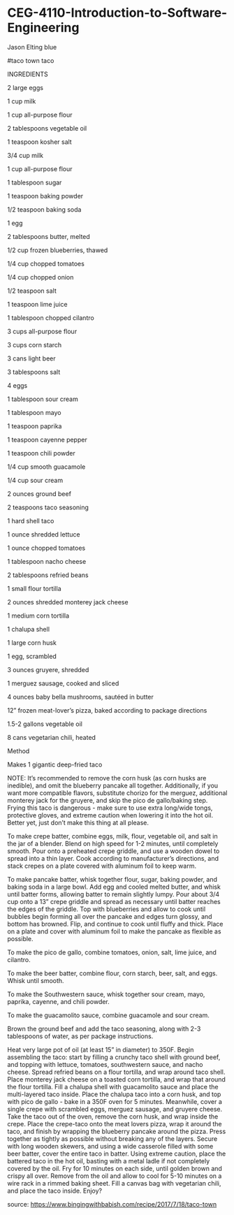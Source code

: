 # CEG-4110-Introduction-to-Software-Engineering
Jason Elting
blue 


#taco town taco

INGREDIENTS

2 large eggs

1 cup milk

1 cup all-purpose flour

2 tablespoons vegetable oil

1 teaspoon kosher salt

3/4 cup milk

1 cup all-purpose flour

1 tablespoon sugar

1 teaspoon baking powder

1/2 teaspoon baking soda

1 egg

2 tablespoons butter, melted

1/2 cup frozen blueberries, thawed

1/4 cup chopped tomatoes

1/4 cup chopped onion

1/2 teaspoon salt

1 teaspoon lime juice

1 tablespoon chopped cilantro

3 cups all-purpose flour

3 cups corn starch

3 cans light beer

3 tablespoons salt

4 eggs

1 tablespoon sour cream

1 tablespoon mayo

1 teaspoon paprika

1 teaspoon cayenne pepper

1 teaspoon chili powder

1/4 cup smooth guacamole

1/4 cup sour cream

2 ounces ground beef

2 teaspoons taco seasoning

1 hard shell taco

1 ounce shredded lettuce

1 ounce chopped tomatoes

1 tablespoon nacho cheese

2 tablespoons refried beans

1 small flour tortilla

2 ounces shredded monterey jack cheese

1 medium corn tortilla

1 chalupa shell

1 large corn husk

1 egg, scrambled

3 ounces gruyere, shredded

1 merguez sausage, cooked and sliced

4 ounces baby bella mushrooms, sautéed in butter

12” frozen meat-lover’s pizza, baked according to package directions

1.5-2 gallons vegetable oil

8 cans vegetarian chili, heated

Method

Makes 1 gigantic deep-fried taco

NOTE: It’s recommended to remove the corn husk (as corn husks are inedible), and omit the blueberry pancake all together.  Additionally, if you want more compatible flavors, substitute chorizo for the merguez, additional monterey jack for the gruyere, and skip the pico de gallo/baking step.  Frying this taco is dangerous - make sure to use extra long/wide tongs, protective gloves, and extreme caution when lowering it into the hot oil.  Better yet, just don’t make this thing at all please.

To make crepe batter, combine eggs, milk, flour, vegetable oil, and salt in the jar of a blender.  Blend on high speed for 1-2 minutes, until completely smooth.  Pour onto a preheated crepe griddle, and use a wooden dowel to spread into a thin layer.  Cook according to manufacturer’s directions, and stack crepes on a plate covered with aluminum foil to keep warm.

To make pancake batter, whisk together flour, sugar, baking powder, and baking soda in a large bowl.  Add egg and cooled melted butter, and whisk until batter forms, allowing batter to remain slightly lumpy.  Pour about 3/4 cup onto a 13” crepe griddle and spread as necessary until batter reaches the edges of the griddle.  Top with blueberries and allow to cook until bubbles begin forming all over the pancake and edges turn glossy, and bottom has browned.  Flip, and continue to cook until fluffy and thick.  Place on a plate and cover with aluminum foil to make the pancake as flexible as possible.

To make the pico de gallo, combine tomatoes, onion, salt, lime juice, and cilantro.

To make the beer batter, combine flour, corn starch, beer, salt, and eggs.  Whisk until smooth.

To make the Southwestern sauce, whisk together sour cream, mayo, paprika, cayenne, and chili powder.

To make the guacamolito sauce, combine guacamole and sour cream.

Brown the ground beef and add the taco seasoning, along with 2-3 tablespoons of water, as per package instructions.

Heat very large pot of oil (at least 15” in diameter) to 350F.  Begin assembling the taco: start by filling a crunchy taco shell with ground beef, and topping with lettuce, tomatoes, southwestern sauce, and nacho cheese.  Spread refried beans on a flour tortilla, and wrap around taco shell.  Place monterey jack cheese on a toasted corn tortilla, and wrap that around the flour tortilla.  Fill a chalupa shell with guacamolito sauce and place the multi-layered taco inside.  Place the chalupa taco into a corn husk, and top with pico de gallo - bake in a 350F oven for 5 minutes.  Meanwhile, cover a single crepe with scrambled eggs, merguez sausage, and gruyere cheese.  Take the taco out of the oven, remove the corn husk, and wrap inside the crepe.  Place the crepe-taco onto the meat lovers pizza, wrap it around the taco, and finish by wrapping the blueberry pancake around the pizza.  Press together as tightly as possible without breaking any of the layers. Secure with long wooden skewers, and using a wide casserole filled with some beer batter, cover the entire taco in batter.  Using extreme caution, place the battered taco in the hot oil, basting with a metal ladle if not completely covered by the oil.  Fry for 10 minutes on each side, until golden brown and crispy all over.  Remove from the oil and allow to cool for 5-10 minutes on a wire rack in a rimmed baking sheet.  Fill a canvas bag with vegetarian chili, and place the taco inside.  Enjoy?

source: https://www.bingingwithbabish.com/recipe/2017/7/18/taco-town

